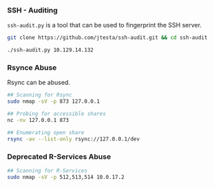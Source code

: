 ### SSH - Auditing

`ssh-audit.py` is a tool that can be used to fingerprint the SSH server.
```bash
git clone https://github.com/jtesta/ssh-audit.git && cd ssh-audit

./ssh-audit.py 10.129.14.132
```

### Rsynce Abuse

Rsync can be abused.
```bash
## Scanning for Rsync
sudo nmap -sV -p 873 127.0.0.1

## Probing for accessible shares
nc -nv 127.0.0.1 873

## Enumerating open share
rsync -av --list-only rsync://127.0.0.1/dev
```

### Deprecated R-Services Abuse

```bash
## Scanning for R-Services
sudo nmap -sV -p 512,513,514 10.0.17.2
```